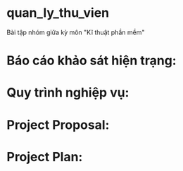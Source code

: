 # quan_ly_thu_vien
Bài tập nhóm giữa kỳ môn "Kĩ thuật phần mềm"
# Báo cáo khảo sát hiện trạng:
# Quy trình nghiệp vụ:
# Project Proposal:
# Project Plan:
